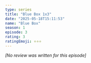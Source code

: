 ```yaml
---
type: series
title: "Blue Box 1x3"
date: "2025-05-18T15:11:53"
name: "Blue Box"
season: 1
episode: 3
rating: 3
ratingEmoji: ⭐️⭐️⭐️
---
```


*[No review was written for this episode]*
